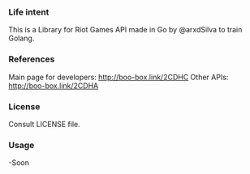 ### Life intent
This is a Library for Riot Games API made in Go by @arxdSilva to train Golang.

### References
Main page for developers:
http://boo-box.link/2CDHC
Other APIs:
http://boo-box.link/2CDHA

### License
Consult LICENSE file.

### Usage
-Soon
